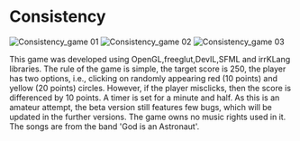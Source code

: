 # Consistency
   
![Consistency_game 01](https://github.com/verve565/Consistency_Game/raw/master/Images/main_menu1.JPG)
![Consistency_game 02](https://github.com/verve565/Consistency_Game/raw/master/Images/Gameplay.JPG)
![Consistency_game 03](https://github.com/verve565/Consistency_Game/raw/master/Images/Gamelost.JPG)


This game was developed using OpenGL,freeglut,DevIL,SFML and irrKLang libraries. The rule of the game is simple, the target score is 250, the player has two options, i.e., clicking on randomly appearing red (10 points) and yellow (20 points) circles. However, if the player misclicks, then the score is differenced by 10 points. A timer is set for a minute and half. As this is an amateur attempt, the beta version still features few bugs, which will be updated in the further versions. 
The game owns no music rights used in it. The songs are from the band 'God is an Astronaut'.

